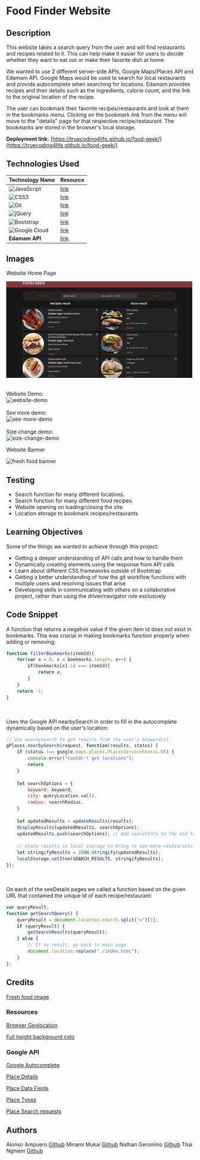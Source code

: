 # Food Finder Website 

## Description

This website takes a search query from the user and will find restaurants and recipes related to it. This can help make it easier for users to decide whether they want to eat out or make their favorite dish at home.

We wanted to use 2 different server-side APIs, Google Maps/Places API and Edamam API. Google Maps would be used to search for local restaurants and provide autocomplete when searching for locations. Edamam provides recipes and their details such as the ingredients, calorie count, and the link to the original location of the recipe.

The user can bookmark their favorite recipes/restaurants and look at them in the bookmarks menu. Clicking on the bookmark link from the menu will move to the "details" page for that respective recipe/restaurant. The bookmarks are stored in the browser's local storage.

**Deployment link:** [https://truecoding4life.github.io/food-geek/](https://truecoding4life.github.io/food-geek/)

## Technologies Used

|Technology Name|Resource|
|-----------|------------|
|![JavaScript](https://img.shields.io/badge/javascript-%23323330.svg?style=for-the-badge&logo=javascript&logoColor=%23F7DF1E)|[link](https://www.w3schools.com/js/js_intro.asp)|
|![CSS3](https://img.shields.io/badge/css3-%231572B6.svg?style=for-the-badge&logo=css3&logoColor=white)|[link](https://www.w3schools.com/css/css_intro.asp)| |
|![Git](https://img.shields.io/badge/git-%23F05033.svg?style=for-the-badge&logo=git&logoColor=white)|[link](https://www.w3schools.com/git/git_intro.asp?remote=github)||
|![jQuery](https://img.shields.io/badge/jquery-%230769AD.svg?style=for-the-badge&logo=jquery&logoColor=white)|[link](https://jquery.com/)|
|![Bootstrap](https://img.shields.io/badge/bootstrap-%238511FA.svg?style=for-the-badge&logo=bootstrap&logoColor=white)|[link](https://getbootstrap.com/docs/5.3/getting-started/introduction/)||
|![Google Cloud](https://img.shields.io/badge/GoogleCloud-%234285F4.svg?style=for-the-badge&logo=google-cloud&logoColor=white)|[link](https://developers.google.com/maps/documentation/javascript/places#place_details)||
|**Edamam API**|[link](https://developer.edamam.com/edamam-docs-recipe-api)|

## Images

Website Home Page

<img src="./assets/images/app-home-page.png" style="width: 500px; height: auto" alt="website home page">

<br>Website Demo: <br> ![website-demo](./assets/images/website-demo.gif) <br> <br>
See more demo: <br> ![see-more-demo](./assets/images/see-more-demo.gif) <br><br>
Size change demo: <br>![size-change-demo](./assets/images/size-change-mobile.gif)

Website Banner

<img src="https://img.freepik.com/free-vector/restaurant-mural-wallpaper_52683-48028.jpg?w=900&t=st=1697220890~exp=1697221490~hmac=56f2be0348c88491858d15463dd1f1c75a549d4e02a53116fe016a7fe1df67f2" style="width: 500px; height: auto" alt="fresh food banner">


## Testing

* Search function for many different locations. 
* Search function for many different food recipes.
* Website opening on loading/closing the site.
* Location storage to bookmark recipes/restaurants

## Learning Objectives

Some of the things we wanted to achieve through this project:

* Getting a deeper understanding of API calls and how to handle them
* Dynamically creating elements using the response from API calls
* Learn about different CSS frameworks outside of Bootstrap
* Getting a better understanding of how the git workflow functions with multiple users and resolving issues that arise
* Developing skills in communicating with others on a collaborative project, rather than using the driver/navigator role exclusively

## Code Snippet

A function that returns a negative value if the given item id does not exist in bookmarks. This was crucial in making bookmarks function properly when adding or removing: <br>
```js
function filterBookmarks(itemId){
    for(var x = 0; x < bookmarks.length; x++) {
        if(bookmarks[x].id === itemId){
            return x;
        }
    }
    return -1;
}
```
<br><br>Uses the Google API nearbySearch in order to fill in the autocomplete dynamically based on the user's location: <br>

```js
// Use nearbySearch to get results from the user's keyword(s)
gPlaces.nearbySearch(request, function(results, status) {
    if (status !== google.maps.places.PlacesServiceStatus.OK) {
        console.error("couldn't get locations");
        return
    }

    let searchOptions = {
        keyword: keyword,
        city: queryLocation.val(),
        radius: searchRadius,
    }

    let updatedResults = updateResults(results);
    displayResults(updatedResults, searchOptions);
    updatedResults.push(searchOptions); // Add searchInfo to the end to use later

    // Store results in local storage to bring to see-more-restaurants.html
    let stringifyResults = JSON.stringify(updatedResults);
    localStorage.setItem(SEARCH_RESULTS, stringifyResults);
});
```

<br><br>On each of the seeDetails pages we called a function based on the given URL that contained the unique Id of each recipe/restaurant:
```js
var queryResult;
function getSearchQuery() {
    queryResult = document.location.search.split("=")[1];
    if (queryResult) {
        getSearchResults(queryResult);
    } else {
        // If no result, go back to main page
        document.location.replace("./index.html");
    }
};
```
## Credits

[Fresh food image](https://www.freepik.com/free-vector/restaurant-mural-wallpaper_10373272.htm#query=food%20graphic&position=4&from_view=keyword&track=ais)


### Resources

[Browser Geolocation](https://www.w3schools.com/html/html5_geolocation.asp)

[Full height background colo](https://stackoverflow.com/a/10115544)


### Google API

[Google Autocomplete](https://www.youtube.com/watch?v=c3MjU9E9buQ)

[Place Details](https://developers.google.com/maps/documentation/javascript/places#place_details)

[Place Data Fields](https://developers.google.com/maps/documentation/javascript/place-data-fields)

[Place Types](https://developers.google.com/maps/documentation/javascript/supported_types)

[Place Search requests](https://developers.google.com/maps/documentation/javascript/places#place_search_requests)


## Authors

Alonso Ampuero [Github](https://github.com/FenriRagni)
Minami Mukai [Github](https://github.com/mitsukaichi)
Nathan Geronimo [Github](https://github.com/nathangero)
Thai Nghiem [Github](https://github.com/Truecoding4life)